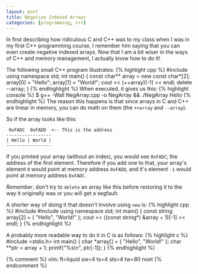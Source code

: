 ```yaml
---
layout: post
title: Negative Indexed Arrays
categories: [programming, c++]
---
```


In first describing how ridiculous C and C++ was to my class when I was in my
first C++ programming course, I remember him saying that you can even create
negative indexed arrays. Now that I am a bit wiser in the ways of C++ and memory
management, I actually know how to do it!

The following small C++ program illustrates:
{% highlight cpp %}
#include <iostream>
using namespace std;
int main() {
    const char** array = new const char*[2];
    array[0] = "Hello";
    array[1] = "World!";
    cout << (++array)[-1] << endl;
    delete --array;
}
{% endhighlight %}
When executed, it gives us this:
{% highlight console %}
$ g++ -Wall NegArray.cpp -o NegArray && ./NegArray
Hello
{% endhighlight %}
The reason this happens is that since arrays in C and C++ are linear in memory,
you can do math on them (the `++array` and `--array`).

So if the array looks like this:

	 0xFADC  0xFADD  <-- This is the address
	-----------------
	| Hello | World |
	-----------------

If you printed your array (without an index), you would see `0xFADC`; the
address of the first element.  Therefore if you add one to that, your array's
element `0` would point at memory address `0xFADD`, and it's element `-1` would
point at memory address `0xFADC`.

_Remember_, don't try to `delete` an array like this before restoring it to
the way it originally was or you will get a segfault.

A shorter way of doing it that doesn't involve using `new` is:
{% highlight cpp %}
#include <iostream>
#include <string>
using namespace std;
int main() {
    const string array[2] = { "Hello", "World!" };
    cout << ((const string*) &array + 1)[-1] << endl;
}
{% endhighlight %}

A probably more readable way to do it in C is as follows:
{% highlight c %}
#include <stdio.h>
int main() {
	char *array[] = { "Hello", "World!" };
	char **ptr = array + 1;
	printf("%s\n", ptr[-1]);
}
{% endhighlight %}

{% comment %}
vim: ft=liquid sw=4 ts=4 sts=4 tw=80 noet
{% endcomment %}
